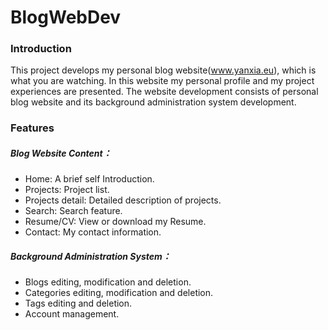 # BlogWebDev

### Introduction

This project develops my personal blog website(www.yanxia.eu), which is what you are  watching. In this website my personal profile and my project experiences are presented. The website development consists of personal blog  website and its background administration system development.



### Features

##### Blog Website Content：

- Home: A brief self Introduction.
- Projects: Project list.
- Projects detail: Detailed description of projects.
- Search: Search feature.
- Resume/CV: View or download my Resume.
- Contact: My contact information.

##### Background Administration System：

- Blogs editing, modification and deletion.
- Categories editing, modification and deletion.
- Tags editing and deletion.
- Account management.